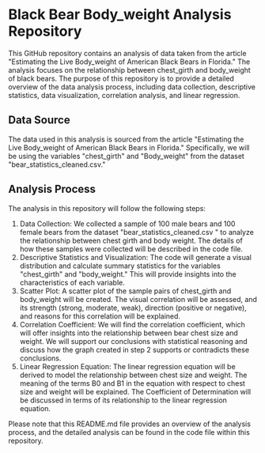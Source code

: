 # Black Bear Body_weight Analysis Repository
This GitHub repository contains an analysis of data taken from the article "Estimating the Live Body_weight of American Black Bears in Florida." The analysis focuses on the relationship between chest_girth and body_weight of black bears. The purpose of this repository is to provide a detailed overview of the data analysis process, including data collection, descriptive statistics, data visualization, correlation analysis, and linear regression.

## Data Source
The data used in this analysis is sourced from the article "Estimating the Live Body_weight of American Black Bears in Florida." Specifically, we will be using the variables "chest_girth" and "Body_weight" from the dataset "bear_statistics_cleaned.csv."

## Analysis Process
The analysis in this repository will follow the following steps:
1. Data Collection: We collected a sample of 100 male bears and 100 female bears from the dataset "bear_statistics_cleaned.csv " to analyze the relationship between chest girth and body weight. The details of how these samples were collected will be described in the code file.
2. Descriptive Statistics and Visualization: The code will generate a visual distribution and calculate summary statistics for the variables "chest_girth" and "body_weight." This will provide insights into the characteristics of each variable.
3. Scatter Plot: A scatter plot of the sample pairs of chest_girth and body_weight will be created. The visual correlation will be assessed, and its strength (strong, moderate, weak), direction (positive or negative), and reasons for this correlation will be explained.
4. Correlation Coefficient: We will find the correlation coefficient, which will offer insights into the relationship between bear chest size and weight. We will support our conclusions with statistical reasoning and discuss how the graph created in step 2 supports or contradicts these conclusions.
5. Linear Regression Equation: The linear regression equation will be derived to model the relationship between chest size and weight. The meaning of the terms B0 and B1 in the equation with respect to chest size and weight will be explained. The Coefficient of Determination will be discussed in terms of its relationship to the linear regression equation.

Please note that this README.md file provides an overview of the analysis process, and the detailed analysis can be found in the code file within this repository.
